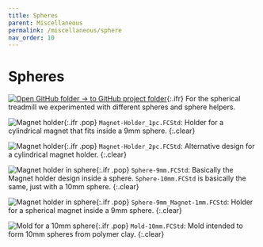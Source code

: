 ```yaml
---
title: Spheres
parent: Miscellaneous
permalink: /miscellaneous/sphere
nav_order: 10
---
```


# Spheres

[![Open GitHub folder]({{site.baseurl}}/assets/img/GitHub-Mark-32px.png) → to GitHub project folder](https://github.com/reiserlab/Component-Design/tree/main/Miscellaneous/Spheres){:.ifr}
For the spherical treadmill we experimented with different spheres and sphere helpers.

![Magnet holder]({{site.baseurl}}/assets/img/Miscellaneous/Spheres/Magnet-Holder_1pc.png){:.ifr .pop}
`Magnet-Holder_1pc.FCStd`: Holder for a cylindrical magnet that fits inside a 9mm sphere. 
{:.clear}

![Magnet holder]({{site.baseurl}}/assets/img/Miscellaneous/Spheres/Magnet-Holder_2pc.png){:.ifr .pop}
`Magnet-Holder_2pc.FCStd`: Alternative design for a cylindrical magnet holder.
{:.clear}

![Magnet holder in sphere]({{site.baseurl}}/assets/img/Miscellaneous/Spheres/Sphere-9mm.png){:.ifr .pop}
`Sphere-9mm.FCStd`: Basically the Magnet holder design inside a sphere. `Sphere-10mm.FCStd` is basically the same, just with a 10mm sphere.
{:.clear}

![Magnet holder in sphere]({{site.baseurl}}/assets/img/Miscellaneous/Spheres/Sphere-9mm_Magnet-1mm.png){:.ifr .pop}
`Sphere-9mm_Magnet-1mm.FCStd`: Holder for a spherical magnet inside a 9mm sphere. 
{:.clear}

![Mold for a 10mm sphere]({{site.baseurl}}/assets/img/Miscellaneous/Spheres/Mold-10mm.png){:.ifr .pop}
`Mold-10mm.FCStd`: Mold intended to form 10mm spheres from polymer clay.
{:.clear}